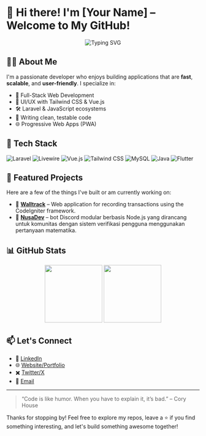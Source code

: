 # 👋 Hi there! I'm [Your Name] – Welcome to My GitHub!

<p align="center">
  <img src="https://readme-typing-svg.demolab.com?font=Fira+Code&size=22&pause=1000&color=36BCF7&center=true&width=435&lines=I'm+a+Full-Stack+Developer;I+Love+Building+Web+Apps;Clean+Code+%7C+Open+Source+%7C+Coffee+Lover" alt="Typing SVG" />
</p>

## 🧑‍💻 About Me

I'm a passionate developer who enjoys building applications that are **fast**, **scalable**, and **user-friendly**. I specialize in:

- 🔧 Full-Stack Web Development
- 🎨 UI/UX with Tailwind CSS & Vue.js
- 🛠️ Laravel & JavaScript ecosystems
- 🧪 Writing clean, testable code
- 🌐 Progressive Web Apps (PWA)

## 🚀 Tech Stack

![Laravel](https://img.shields.io/badge/-Laravel-EF3A37?style=flat&logo=laravel&logoColor=white)
![Livewire](https://img.shields.io/badge/-Livewire-4E3C82?style=flat&logo=laravel&logoColor=white)
![Vue.js](https://img.shields.io/badge/-Vue.js-4FC08D?style=flat&logo=vue.js&logoColor=white)
![Tailwind CSS](https://img.shields.io/badge/-Tailwind%20CSS-38B2AC?style=flat&logo=tailwind-css&logoColor=white)
![MySQL](https://img.shields.io/badge/-MySQL-00758F?style=flat&logo=mysql&logoColor=white)
![Java](https://img.shields.io/badge/-Java-007396?style=flat&logo=java&logoColor=white)
![Flutter](https://img.shields.io/badge/-Flutter-02569B?style=flat&logo=flutter&logoColor=white)

## 📌 Featured Projects

Here are a few of the things I've built or am currently working on:

- 💸 **[Walltrack](https://github.com/RulfaDev/walltrack)** – Web application for recording transactions using the CodeIgniter framework.
- 🔐 **[NusaDev](https://github.com/RulfaDev/nusadev)** – bot Discord modular berbasis Node.js yang dirancang untuk komunitas dengan sistem verifikasi pengguna menggunakan pertanyaan matematika.

## 📊 GitHub Stats

<p align="center">
  <img src="https://github-readme-stats.vercel.app/api?username=yourusername&show_icons=true&theme=tokyonight&hide_title=true" height="150" />
  <img src="https://github-readme-stats.vercel.app/api/top-langs/?username=yourusername&layout=compact&theme=tokyonight&hide_title=true" height="150" />
</p>

## 📫 Let's Connect

- 💼 [LinkedIn](https://linkedin.com/in/syahrulfalahbae)
- 🌐 [Website/Portfolio](https://rulfadev.my.id/)
- ✖️ [Twitter/X](https://x.com/RulfaDev)
- 📩 [Email](mailto:rulfadev@outlook.com)

---

> “Code is like humor. When you have to explain it, it’s bad.” – Cory House

Thanks for stopping by! Feel free to explore my repos, leave a ⭐ if you find something interesting, and let's build something awesome together!
